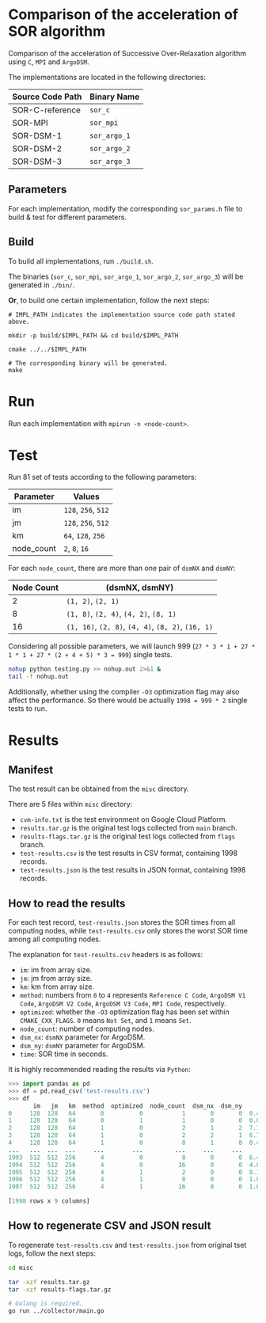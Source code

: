 # Comparison of the acceleration of SOR algorithm

Comparison of the acceleration of Successive Over-Relaxation algorithm using `C`, `MPI` and `ArgoDSM`.

The implementations are located in the following directories:

| Source Code Path | Binary Name |
|---|---|
| SOR-C-reference | `sor_c` |
| SOR-MPI | `sor_mpi` |
| SOR-DSM-1 | `sor_argo_1` |
| SOR-DSM-2 | `sor_argo_2` |
| SOR-DSM-3 | `sor_argo_3` |

## Parameters

For each implementation, modify the corresponding `sor_params.h` file to build & test for different parameters.

## Build

To build all implementations, run `./build.sh`.

The binaries (`sor_c`, `sor_mpi`, `sor_argo_1`, `sor_argo_2`, `sor_argo_3`) will be generated in `./bin/`.

**Or**, to build one certain implementation, follow the next steps:

```
# IMPL_PATH indicates the implementation source code path stated above.

mkdir -p build/$IMPL_PATH && cd build/$IMPL_PATH

cmake ../../$IMPL_PATH

# The corresponding binary will be generated.
make
```

# Run

Run each implementation with `mpirun -n <node-count>`.

# Test

Run 81 set of tests according to the following parameters:

| Parameter | Values |
|---|---|
| im | `128`, `256`, `512` |
| jm | `128`, `256`, `512` |
| km | `64`, `128`, `256` |
| node_count | `2`, `8`, `16` |

For each `node_count`, there are more than one pair of `dsmNX` and `dsmNY`:

| Node Count | (dsmNX, dsmNY) |
|---|---|
| 2 | `(1, 2)`, `(2, 1)` |
| 8 | `(1, 8)`, `(2, 4)`, `(4, 2)`, `(8, 1)` |
| 16 | `(1, 16)`, `(2, 8)`, `(4, 4)`, `(8, 2)`, `(16, 1)` |

Considering all possible parameters, we will launch
999 (`27 * 3 * 1 + 27 * 1 * 1 + 27 * (2 + 4 + 5) * 3 = 999`) single tests.

```bash
nohup python testing.py >> nohup.out 2>&1 &
tail -f nohup.out
```

Additionally, whether using the compiler `-O3` optimization flag may also affect the performance. So there would be actually `1998 = 999 * 2` single tests to run.

# Results

## Manifest

The test result can be obtained from the `misc` directory.

There are 5 files within `misc` directory:

- `cvm-info.txt` is the test environment on Google Cloud Platform.
- `results.tar.gz` is the original test logs collected from `main` branch.
- `results-flags.tar.gz` is the original test logs collected from `flags` branch.
- `test-results.csv` is the test results in CSV format, containing 1998 records.
- `test-results.json` is the test results in JSON format, containing 1998 records.

## How to read the results

For each test record, `test-results.json` stores the SOR times from all computing nodes, while `test-results.csv` only stores the worst SOR time among all computing nodes.

The explanation for `test-results.csv` headers is as follows:

- `im`: im from array size.
- `jm`: jm from array size.
- `km`: km from array size.
- `method`: numbers from `0` to `4` represents `Reference C Code`, `ArgoDSM V1 Code`, `ArgoDSM V2 Code`, `ArgoDSM V3 Code`, `MPI Code`, respectively.
- `optimized`: whether the `-O3` optimization flag has been set within `CMAKE_CXX_FLAGS`. `0` means `Not Set`, and `1` means `Set`.
- `node_count`: number of computing nodes.
- `dsm_nx`: `dsmNX` parameter for ArgoDSM.
- `dsm_ny`: `dsmNY` parameter for ArgoDSM.
- `time`: SOR time in seconds.

It is highly recommended reading the results via `Python`:

```python
>>> import pandas as pd
>>> df = pd.read_csv('test-results.csv')
>>> df
       im   jm   km  method  optimized  node_count  dsm_nx  dsm_ny      time
0     128  128   64       0          0           1       0       0  0.412469
1     128  128   64       0          1           1       0       0  0.079119
2     128  128   64       1          0           2       1       2  7.100646
3     128  128   64       1          0           2       2       1  6.763574
4     128  128   64       1          0           8       1       8  0.426822
...   ...  ...  ...     ...        ...         ...     ...     ...       ...
1993  512  512  256       4          0           8       0       0  6.401710
1994  512  512  256       4          0          16       0       0  4.882370
1995  512  512  256       4          1           2       0       0  8.194650
1996  512  512  256       4          1           8       0       0  1.832680
1997  512  512  256       4          1          16       0       0  1.667990

[1998 rows x 9 columns]
```

## How to regenerate CSV and JSON result

To regenerate `test-results.csv` and `test-results.json` from original tset logs, follow the next steps:

```bash
cd misc

tar -xzf results.tar.gz
tar -xzf results-flags.tar.gz

# Golang is required.
go run ../collector/main.go
```
